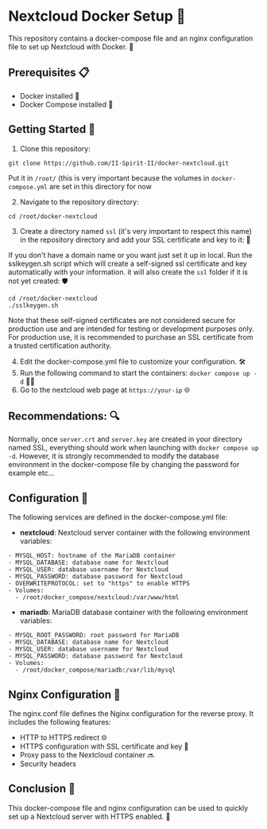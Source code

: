 # Nextcloud Docker Setup 🐳

This repository contains a docker-compose file and an nginx configuration file to set up Nextcloud with Docker. 🚀

## Prerequisites 📋
- Docker installed 🐋
- Docker Compose installed 🐙

## Getting Started 🚀
1. Clone this repository:

```
git clone https://github.com/II-Spirit-II/docker-nextcloud.git
``` 

Put it in `/root/` (this is very important because the volumes in `docker-compose.yml` are set in this directory for now 

2. Navigate to the repository directory:

```
cd /root/docker-nextcloud
``` 

3. Create a directory named `ssl` (it's very important to respect this name) in the repository directory and add your SSL certificate and key to it: 🔑

If you don't have a domain name or you want just set it up in local. Run the sslkeygen.sh script which will create a self-signed ssl certificate and key automatically with your information. it will also create the ```ssl``` folder if it is not yet created: 🛡️

```
cd /root/docker-nextcloud
./sslkeygen.sh
```


Note that these self-signed certificates are not considered secure for production use and are intended for testing or development purposes only. For production use, it is recommended to purchase an SSL certificate from a trusted certification authority.

4. Edit the docker-compose.yml file to customize your configuration. 🛠️
5. Run the following command to start the containers: `docker compose up -d` 🏃‍♂️
6. Go to the nextcloud web page at `https://your-ip` 🌐

## Recommendations: 🔍

Normally, once `server.crt` and `server.key` are created in your directory named SSL, everything should work when launching with `docker compose up -d`. However, it is strongly recommended to modify the database environment in the docker-compose file by changing the password for example etc...

## Configuration 🔧
The following services are defined in the docker-compose.yml file:

- **nextcloud**: Nextcloud server container with the following environment variables:

```
- MYSQL_HOST: hostname of the MariaDB container
- MYSQL_DATABASE: database name for Nextcloud
- MYSQL_USER: database username for Nextcloud
- MYSQL_PASSWORD: database password for Nextcloud
- OVERWRITEPROTOCOL: set to "https" to enable HTTPS
- Volumes:
  - /root/docker_compose/nextcloud:/var/www/html
  ```

- **mariadb**: MariaDB database container with the following environment variables:

```
- MYSQL_ROOT_PASSWORD: root password for MariaDB
- MYSQL_DATABASE: database name for Nextcloud
- MYSQL_USER: database username for Nextcloud
- MYSQL_PASSWORD: database password for Nextcloud
- Volumes:
  - /root/docker_compose/mariadb:/var/lib/mysql
```

## Nginx Configuration 🔧
The nginx.conf file defines the Nginx configuration for the reverse proxy. It includes the following features:

- HTTP to HTTPS redirect 🌐
- HTTPS configuration with SSL certificate and key 🔐
- Proxy pass to the Nextcloud container 🔜
- Security headers

## Conclusion 🎉
This docker-compose file and nginx configuration can be used to quickly set up a Nextcloud server with HTTPS enabled. 🚀
